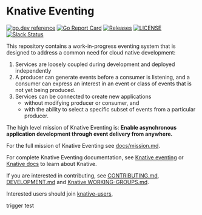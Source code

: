 # Knative Eventing

[![go.dev reference](https://img.shields.io/badge/go.dev-reference-007d9c?logo=go&logoColor=white)](https://pkg.go.dev/github.com/knative/eventing)
[![Go Report Card](https://goreportcard.com/badge/knative/eventing)](https://goreportcard.com/report/knative/eventing)
[![Releases](https://img.shields.io/github/release-pre/knative/eventing.svg)](https://github.com/knative/eventing/releases)
[![LICENSE](https://img.shields.io/github/license/knative/eventing.svg)](https://github.com/knative/eventing/blob/master/LICENSE)
[![Slack Status](https://img.shields.io/badge/slack-join_chat-white.svg?logo=slack&style=social)](https://knative.slack.com)

This repository contains a work-in-progress eventing system that is designed to
address a common need for cloud native development:

1. Services are loosely coupled during development and deployed independently
1. A producer can generate events before a consumer is listening, and a consumer
   can express an interest in an event or class of events that is not yet being
   produced.
1. Services can be connected to create new applications
   - without modifying producer or consumer, and
   - with the ability to select a specific subset of events from a particular
     producer.

The high level mission of Knative Eventing is: **Enable asynchronous application
development through event delivery from anywhere.**

For the full mission of Knative Eventing see
[docs/mission.md](./docs/mission.md).

For complete Knative Eventing documentation, see
[Knative eventing](https://www.knative.dev/docs/eventing/) or
[Knative docs](https://www.knative.dev/docs/) to learn about Knative.

If you are interested in contributing, see [CONTRIBUTING.md](./CONTRIBUTING.md),
[DEVELOPMENT.md](./DEVELOPMENT.md) and
[Knative WORKING-GROUPS.md](https://www.knative.dev/contributing/working-groups/#eventing).

Interested users should join
[knative-users](https://groups.google.com/forum/#!forum/knative-users),

trigger test
